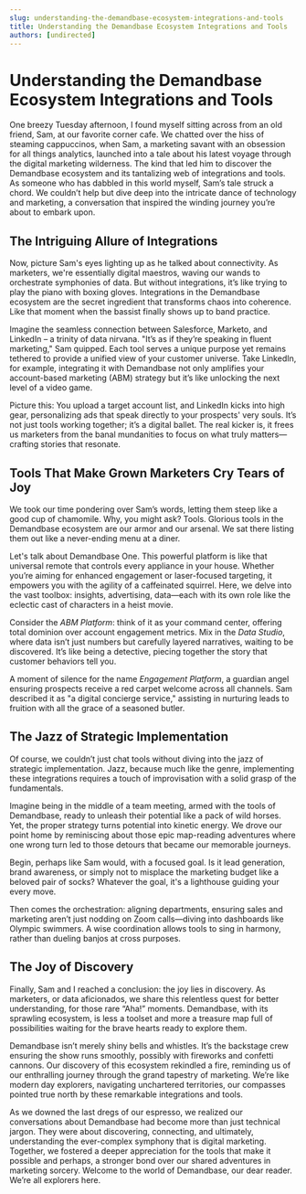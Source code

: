 ```yaml
---
slug: understanding-the-demandbase-ecosystem-integrations-and-tools
title: Understanding the Demandbase Ecosystem Integrations and Tools
authors: [undirected]
---
```



# Understanding the Demandbase Ecosystem Integrations and Tools

One breezy Tuesday afternoon, I found myself sitting across from an old friend, Sam, at our favorite corner cafe. We chatted over the hiss of steaming cappuccinos, when Sam, a marketing savant with an obsession for all things analytics, launched into a tale about his latest voyage through the digital marketing wilderness. The kind that led him to discover the Demandbase ecosystem and its tantalizing web of integrations and tools. As someone who has dabbled in this world myself, Sam’s tale struck a chord. We couldn’t help but dive deep into the intricate dance of technology and marketing, a conversation that inspired the winding journey you’re about to embark upon. 

## The Intriguing Allure of Integrations

Now, picture Sam's eyes lighting up as he talked about connectivity. As marketers, we're essentially digital maestros, waving our wands to orchestrate symphonies of data. But without integrations, it’s like trying to play the piano with boxing gloves. Integrations in the Demandbase ecosystem are the secret ingredient that transforms chaos into coherence. Like that moment when the bassist finally shows up to band practice. 

Imagine the seamless connection between Salesforce, Marketo, and LinkedIn – a trinity of data nirvana. "It’s as if they’re speaking in fluent marketing," Sam quipped. Each tool serves a unique purpose yet remains tethered to provide a unified view of your customer universe. Take LinkedIn, for example, integrating it with Demandbase not only amplifies your account-based marketing (ABM) strategy but it’s like unlocking the next level of a video game.

Picture this: You upload a target account list, and LinkedIn kicks into high gear, personalizing ads that speak directly to your prospects' very souls. It’s not just tools working together; it’s a digital ballet. The real kicker is, it frees us marketers from the banal mundanities to focus on what truly matters—crafting stories that resonate.

## Tools That Make Grown Marketers Cry Tears of Joy

We took our time pondering over Sam’s words, letting them steep like a good cup of chamomile. Why, you might ask? Tools. Glorious tools in the Demandbase ecosystem are our armor and our arsenal. We sat there listing them out like a never-ending menu at a diner.

Let's talk about Demandbase One. This powerful platform is like that universal remote that controls every appliance in your house. Whether you’re aiming for enhanced engagement or laser-focused targeting, it empowers you with the agility of a caffeinated squirrel. Here, we delve into the vast toolbox: insights, advertising, data—each with its own role like the eclectic cast of characters in a heist movie. 

Consider the *ABM Platform*: think of it as your command center, offering total dominion over account engagement metrics. Mix in the *Data Studio*, where data isn’t just numbers but carefully layered narratives, waiting to be discovered. It’s like being a detective, piecing together the story that customer behaviors tell you.

A moment of silence for the name *Engagement Platform*, a guardian angel ensuring prospects receive a red carpet welcome across all channels. Sam described it as "a digital concierge service," assisting in nurturing leads to fruition with all the grace of a seasoned butler.

## The Jazz of Strategic Implementation

Of course, we couldn’t just chat tools without diving into the jazz of strategic implementation. Jazz, because much like the genre, implementing these integrations requires a touch of improvisation with a solid grasp of the fundamentals.

Imagine being in the middle of a team meeting, armed with the tools of Demandbase, ready to unleash their potential like a pack of wild horses. Yet, the proper strategy turns potential into kinetic energy. We drove our point home by reminiscing about those epic map-reading adventures where one wrong turn led to those detours that became our memorable journeys.

Begin, perhaps like Sam would, with a focused goal. Is it lead generation, brand awareness, or simply not to misplace the marketing budget like a beloved pair of socks? Whatever the goal, it's a lighthouse guiding your every move. 

Then comes the orchestration: aligning departments, ensuring sales and marketing aren’t just nodding on Zoom calls—diving into dashboards like Olympic swimmers. A wise coordination allows tools to sing in harmony, rather than dueling banjos at cross purposes.

## The Joy of Discovery

Finally, Sam and I reached a conclusion: the joy lies in discovery. As marketers, or data aficionados, we share this relentless quest for better understanding, for those rare “Aha!” moments. Demandbase, with its sprawling ecosystem, is less a toolset and more a treasure map full of possibilities waiting for the brave hearts ready to explore them.

Demandbase isn’t merely shiny bells and whistles. It’s the backstage crew ensuring the show runs smoothly, possibly with fireworks and confetti cannons. Our discovery of this ecosystem rekindled a fire, reminding us of our enthralling journey through the grand tapestry of marketing. We’re like modern day explorers, navigating unchartered territories, our compasses pointed true north by these remarkable integrations and tools.

As we downed the last dregs of our espresso, we realized our conversations about Demandbase had become more than just technical jargon. They were about discovering, connecting, and ultimately, understanding the ever-complex symphony that is digital marketing. Together, we fostered a deeper appreciation for the tools that make it possible and perhaps, a stronger bond over our shared adventures in marketing sorcery. Welcome to the world of Demandbase, our dear reader. We’re all explorers here.
